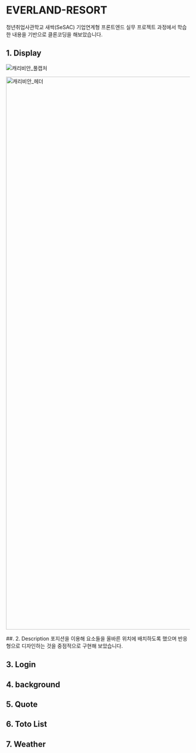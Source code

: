 # EVERLAND-RESORT
청년취업사관학교 새싹(SeSAC) 기업연계형 프론트엔드 실무 프로젝트 과정에서 학습한 내용을 기반으로 클론코딩을 해보았습니다.

## 1. Display
![캐리비안_풀캡처](https://user-images.githubusercontent.com/99409757/179337441-6703cca5-5de2-4dd1-9cfa-be01f291fef4.png)

<img width="1512" alt="캐리비안_헤더" src="https://user-images.githubusercontent.com/99409757/179337536-9ddf23e1-e59c-46de-ae5f-752804cfb689.png">

##. 2. Description
포지션을 이용해 요소들을 올바른 위치에 배치하도록 했으며 반응형으로 디자인하는 것을 중점적으로 구현해 보았습니다.

## 3. Login
## 4. background
## 5. Quote
## 6. Toto List
## 7. Weather
